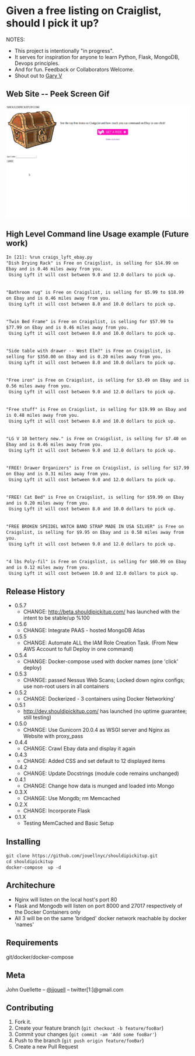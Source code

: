 # Given a free listing on Craiglist, should I pick it up?  

NOTES:
 - This project is intentionally "in progress".
 - It serves for inspiration for anyone to learn Python, Flask, MongoDB, Devops principles.
 - And for fun. Feedback or Collaborators Welcome.
 - Shout out to [Gary V](https://www.instagram.com/p/B5ghkSqAduP/)

## Web Site -- Peek Screen Gif
![Peek Screen Gif](peek.gif)

## High Level Command line Usage example (Future work)

```
In [21]: %run craigs_lyft_ebay.py
"Dish Drying Rack" is Free on Craigslist, is selling for $14.99 on Ebay and is 0.46 miles away from you.
 Using Lyft it will cost between 9.0 and 12.0 dollars to pick up.


"Bathroom rug" is Free on Craigslist, is selling for $5.99 to $18.99 on Ebay and is 0.46 miles away from you.
 Using Lyft it will cost between 8.0 and 10.0 dollars to pick up.


"Twin Bed Frame" is Free on Craigslist, is selling for $57.99 to $77.99 on Ebay and is 0.46 miles away from you.
 Using Lyft it will cost between 8.0 and 10.0 dollars to pick up.


"Side table with drawer -- West Elm?" is Free on Craigslist, is selling for $350.00 on Ebay and is 0.20 miles away from you.
 Using Lyft it will cost between 8.0 and 10.0 dollars to pick up.


"Free iron" is Free on Craigslist, is selling for $3.49 on Ebay and is 0.56 miles away from you.
 Using Lyft it will cost between 9.0 and 12.0 dollars to pick up.


"Free stuff" is Free on Craigslist, is selling for $19.99 on Ebay and is 0.48 miles away from you.
 Using Lyft it will cost between 8.0 and 10.0 dollars to pick up.


"LG V 10 bettery new." is Free on Craigslist, is selling for $7.40 on Ebay and is 0.46 miles away from you.
 Using Lyft it will cost between 9.0 and 12.0 dollars to pick up.


"FREE! Drawer Organizers" is Free on Craigslist, is selling for $17.99 on Ebay and is 0.31 miles away from you.
 Using Lyft it will cost between 9.0 and 12.0 dollars to pick up.


"FREE! Cat Bed" is Free on Craigslist, is selling for $59.99 on Ebay and is 0.20 miles away from you.
 Using Lyft it will cost between 8.0 and 10.0 dollars to pick up.


"FREE BROKEN SPEIDEL WATCH BAND STRAP MADE IN USA SILVER" is Free on Craigslist, is selling for $9.95 on Ebay and is 0.58 miles away from you.
 Using Lyft it will cost between 9.0 and 12.0 dollars to pick up.


"4 lbs Poly-fil" is Free on Craigslist, is selling for $60.99 on Ebay and is 0.12 miles away from you.
 Using Lyft it will cost between 10.0 and 12.0 dollars to pick up.

```


## Release History
* 0.5.7
    * CHANGE: http://beta.shouldipickitup.com/ has launched with the intent to be stable/up %100
* 0.5.6
    * CHANGE: Integrate PAAS - hosted  MongoDB Atlas
* 0.5.5
    * CHANGE: Automate ALL the IAM Role Creation Task. (From New AWS Account to full Deploy in one command)
* 0.5.4
    * CHANGE: Docker-compose used with docker names (one 'click' deploy)
* 0.5.3
    * CHANGE: passed Nessus Web Scans; Locked down nginx configs; use non-root users in all containers
* 0.5.2
    * CHANGE: Dockerized - 3 containers using  Docker Networking'
* 0.5.1
    * http://dev.shouldipickitup.com/ has launched (no uptime guarantee; still testing)
* 0.5.0
    * CHANGE: Use Gunicorn 20.0.4 as WSGI server and Nginx as Website with proxy_pass
* 0.4.4
    * CHANGE: Crawl Ebay data and display it again
* 0.4.3
    * CHANGE: Added CSS and set default to 12 displayed items
* 0.4.2
    * CHANGE: Update Docstrings (module code remains unchanged)
* 0.4.1
    * CHANGE: Change how data is munged and loaded into Mongo 
* 0.3.X
    * CHANGE: Use Mongdb; rm Memcached 
* 0.2.X
    * CHANGE: Incorporate Flask
* 0.1.X
    * Testing MemCached and Basic Setup

## Installing
```
git clone https://github.com/jouellnyc/shouldipickitup.git
cd shouldipickitup
docker-compose  up -d
```

## Architechure
- Nginx will listen on the local host's port 80
- Flask and Mongodb will listen on port 8000 and 27017 respectively of the Docker Containers only
- All 3 will be on the same 'bridged' docker network reachable by docker 'names'

## Requirements
git/docker/docker-compose

## Meta
John Ouellette – [@jjouell](https://twitter.com/jjouell) – twitter[1:]@gmail.com

## Contributing

1. Fork it.
2. Create your feature branch (`git checkout -b feature/fooBar`)
3. Commit your changes (`git commit -am 'Add some fooBar'`)
4. Push to the branch (`git push origin feature/fooBar`)
5. Create a new Pull Request

